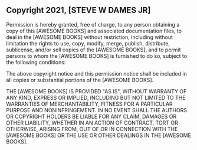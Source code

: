 ## Copyright 2021, [STEVE W DAMES JR]



Permission is hereby granted, free of charge, to any person obtaining a copy of this [AWESOME BOOKS] and associated documentation files, to deal in the [AWESOME BOOKS] without restriction, including without limitation the rights to use, copy, modify, merge, publish, distribute, sublicense, and/or sell copies of the [AWESOME BOOKS], and to permit persons to whom the [AWESOME BOOKS] is furnished to do so, subject to the following conditions:

The above copyright notice and this permission notice shall be included in all copies or substantial portions of the [AWESOME BOOKS].

THE [AWESOME BOOKS] IS PROVIDED "AS IS", WITHOUT WARRANTY OF ANY KIND, EXPRESS OR IMPLIED, INCLUDING BUT NOT LIMITED TO THE WARRANTIES OF MERCHANTABILITY, FITNESS FOR A PARTICULAR PURPOSE AND NONINFRINGEMENT. IN NO EVENT SHALL THE AUTHORS OR COPYRIGHT HOLDERS BE LIABLE FOR ANY CLAIM, DAMAGES OR OTHER LIABILITY, WHETHER IN AN ACTION OF CONTRACT, TORT OR OTHERWISE, ARISING FROM, OUT OF OR IN CONNECTION WITH THE [AWESOME BOOKS] OR THE USE OR OTHER DEALINGS IN THE [AWESOME BOOKS].
